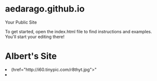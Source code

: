 aedarago.github.io
=====================

Your Public Site

To get started, open the index.html file to find instructions and examples. You'll start your editing there!
# Albert's Site
<li>(<a>href="http://i60.tinypic.com/r8thyt.jpg"><a/>"<li/>

